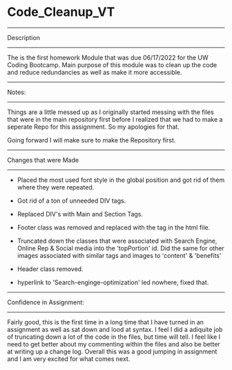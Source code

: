 # Code_Cleanup_VT

---

Description

---

The is the first homework Module that was due 06/17/2022 for the UW Coding Bootcamp. Main purpose of this module was to clean up the code and reduce redundancies  as well as make it more accessible.

---

Notes:

---

Things are a little messed up as I originally started messing with the files that were in the main repository first before I realized that we had to make a seperate Repo for this assignment. So my apologies for that.

Going forward I will make sure to make the Repository first.

---

Changes that were Made

---

* Placed the most used font style in the global position and got rid of them where they were repeated.

* Got rid of a ton of unneeded DIV tags.

* Replaced DIV's with Main and Section Tags.

* Footer class was removed and replaced with the tag in the html file.

* Truncated down the classes that were associated with Search Engine, Online Rep & Social media into the 'topPortion' id. Did the same for other images associated with similar tags and images to 'content' & 'benefits'

* Header class removed.

* hyperlink to 'Search-enginge-optimization' led nowhere, fixed that.

---

Confidence in Assignment:

---

Fairly good, this is the first time in a long time that I have turned in an assignment as well as sat down and lood at syntax. I feel I did a adiquite job of truncating down a lot of the code in the files, but time will tell. I feel like I need to get better about my commenting within the files and also be better at writing up a change log. Overall this was a good jumping in assignment and I am very excited for what comes next.